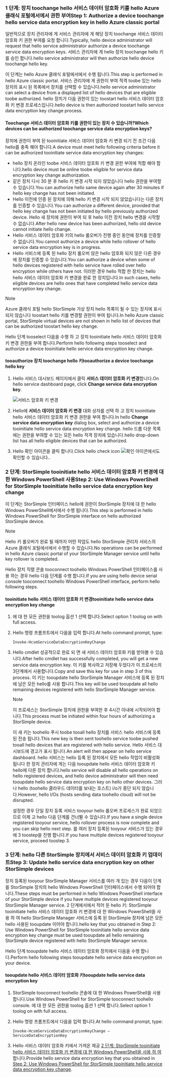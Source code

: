 <!--author=SharS last changed: 12/01/15-->

### <a name="step-1-authorize-a-device-toochange-hello-service-data-encryption-key-in-hello-azure-classic-portal"></a><span data-ttu-id="c2c4b-101">1 단계: 장치 toochange hello 서비스 데이터 암호화 키를 hello Azure 클래식 포털에서에서 권한 부여</span><span class="sxs-lookup"><span data-stu-id="c2c4b-101">Step 1: Authorize a device toochange hello service data encryption key in hello Azure classic portal</span></span>
<span data-ttu-id="c2c4b-102">일반적으로 장치 관리자에 게 서비스 관리자에 게 해당 장치 toochange 서비스 데이터 암호화 키 권한 부여를 요청 합니다.</span><span class="sxs-lookup"><span data-stu-id="c2c4b-102">Typically, hello device administrator will request that hello service administrator authorize a device toochange service data encryption keys.</span></span> <span data-ttu-id="c2c4b-103">서비스 관리자에 게 hello 장치 toochange hello 키를 승인 합니다.</span><span class="sxs-lookup"><span data-stu-id="c2c4b-103">hello service administrator will then authorize hello device toochange hello key.</span></span>

<span data-ttu-id="c2c4b-104">이 단계는 hello Azure 클래식 포털에서에서 수행 됩니다.</span><span class="sxs-lookup"><span data-stu-id="c2c4b-104">This step is performed in hello Azure classic portal.</span></span> <span data-ttu-id="c2c4b-105">서비스 관리자에 게 권한이 부여 적격 toobe 있는 hello 장치의 표시 된 목록에서 장치를 선택할 수 있습니다.</span><span class="sxs-lookup"><span data-stu-id="c2c4b-105">hello service administrator can select a device from a displayed list of hello devices that are eligible toobe authorized.</span></span> <span data-ttu-id="c2c4b-106">hello 장치가 다음 권한이 있는 toostart hello 서비스 데이터 암호화 키 변경 프로세스입니다.</span><span class="sxs-lookup"><span data-stu-id="c2c4b-106">hello device is then authorized toostart hello service data encryption key change process.</span></span>

#### <a name="which-devices-can-be-authorized-toochange-service-data-encryption-keys"></a><span data-ttu-id="c2c4b-107">Toochange 서비스 데이터 암호화 키를 권한이 있는 장치 수 있습니까?</span><span class="sxs-lookup"><span data-stu-id="c2c4b-107">Which devices can be authorized toochange service data encryption keys?</span></span>
<span data-ttu-id="c2c4b-108">장치에 권한이 부여 된 tooinitiate 서비스 데이터 암호화 키 변경 되기 전 조건 다음 hello를 충족 해야 합니다.</span><span class="sxs-lookup"><span data-stu-id="c2c4b-108">A device must meet hello following criteria before it can be authorized tooinitiate service data encryption key changes:</span></span>

* <span data-ttu-id="c2c4b-109">hello 장치 온라인 toobe 서비스 데이터 암호화 키 변경 권한 부여에 적합 해야 합니다.</span><span class="sxs-lookup"><span data-stu-id="c2c4b-109">hello device must be online toobe eligible for service data encryption key change authorization.</span></span>
* <span data-ttu-id="c2c4b-110">같은 장치 다시 30 분 후 hello 키 변경 시작 되지 않았습니다 hello 권한을 부여할 수 있습니다.</span><span class="sxs-lookup"><span data-stu-id="c2c4b-110">You can authorize hello same device again after 30 minutes if hello key change has not been initiated.</span></span>
* <span data-ttu-id="c2c4b-111">Hello 이전에 인증 된 장치에 의해 hello 키 변경 시작 되지 않았습니다는 다른 장치를 인증할 수 있습니다.</span><span class="sxs-lookup"><span data-stu-id="c2c4b-111">You can authorize a different device, provided that hello key change has not been initiated by hello previously authorized device.</span></span> <span data-ttu-id="c2c4b-112">Hello 새 장치에 권한이 부여 되 후 hello 이전 장치 hello 변경을 시작할 수 없습니다.</span><span class="sxs-lookup"><span data-stu-id="c2c4b-112">After hello new device has been authorized, hello old device cannot initiate hello change.</span></span>
* <span data-ttu-id="c2c4b-113">Hello 서비스 데이터 암호화 키의 hello 롤오버가 진행 중인 동안에 장치를 인증할 수 없습니다.</span><span class="sxs-lookup"><span data-stu-id="c2c4b-113">You cannot authorize a device while hello rollover of hello service data encryption key is in progress.</span></span>
* <span data-ttu-id="c2c4b-114">Hello 서비스에 등록 된 hello 장치 롤오버 않은 hello 암호화 되지 않은 다른 경우에 장치를 인증할 수 있습니다.</span><span class="sxs-lookup"><span data-stu-id="c2c4b-114">You can authorize a device when some of hello devices registered with hello service have rolled over hello encryption while others have not.</span></span> <span data-ttu-id="c2c4b-115">이러한 경우 hello 적합 한 장치는 hello hello 서비스 데이터 암호화 키 변경을 완료 한 장치입니다.</span><span class="sxs-lookup"><span data-stu-id="c2c4b-115">In such cases, hello eligible devices are hello ones that have completed hello service data encryption key change.</span></span>

> [!NOTE]
> <span data-ttu-id="c2c4b-116">Azure 클래식 포털 hello StorSimple 가상 장치 hello 목록이 될 수 있는 장치에 표시 되지 않습니다 toostart hello 키를 변경할 권한이 부여 됩니다.</span><span class="sxs-lookup"><span data-stu-id="c2c4b-116">In hello Azure classic portal, StorSimple virtual devices are not shown in hello list of devices that can be authorized toostart hello key change.</span></span>
> 
> 

<span data-ttu-id="c2c4b-117">Hello 단계 tooselect 다음을 수행 하 고 장치 tooinitiate hello 서비스 데이터 암호화 키 변경 권한을 부여 합니다.</span><span class="sxs-lookup"><span data-stu-id="c2c4b-117">Perform hello following steps tooselect and authorize a device tooinitiate hello service data encryption key change.</span></span>

#### <a name="tooauthorize-a-device-toochange-hello-key"></a><span data-ttu-id="c2c4b-118">tooauthorize 장치 toochange hello 키</span><span class="sxs-lookup"><span data-stu-id="c2c4b-118">tooauthorize a device toochange hello key</span></span>
1. <span data-ttu-id="c2c4b-119">Hello 서비스 대시보드 페이지에서 클릭 **서비스 데이터 암호화 키 변경**합니다.</span><span class="sxs-lookup"><span data-stu-id="c2c4b-119">On hello service dashboard page, click **Change service data encryption key**.</span></span>
   
    ![서비스 암호화 키 변경](./media/storsimple-change-data-encryption-key/HCS_ChangeServiceDataEncryptionKey-include.png)
2. <span data-ttu-id="c2c4b-121">Hello에 **서비스 데이터 암호화 키 변경** 대화 상자를 선택 하 고 장치 tooinitiate hello 서비스 데이터 암호화 키 변경 권한을 부여 합니다.</span><span class="sxs-lookup"><span data-stu-id="c2c4b-121">In hello **Change service data encryption key** dialog box, select and authorize a device tooinitiate hello service data encryption key change.</span></span> <span data-ttu-id="c2c4b-122">hello 드롭 다운 목록에는 권한을 부여할 수 있는 모든 hello 적격 장치에 있습니다.</span><span class="sxs-lookup"><span data-stu-id="c2c4b-122">hello drop-down list has all hello eligible devices that can be authorized.</span></span>
3. <span data-ttu-id="c2c4b-123">Hello 확인 아이콘을 클릭 합니다.</span><span class="sxs-lookup"><span data-stu-id="c2c4b-123">Click hello check icon</span></span> ![확인 아이콘](./media/storsimple-change-data-encryption-key/HCS_CheckIcon-include.png)<span data-ttu-id="c2c4b-125">에서도 확인할 수 있습니다.</span><span class="sxs-lookup"><span data-stu-id="c2c4b-125">.</span></span>

### <a name="step-2-use-windows-powershell-for-storsimple-tooinitiate-hello-service-data-encryption-key-change"></a><span data-ttu-id="c2c4b-126">2 단계: StorSimple tooinitiate hello 서비스 데이터 암호화 키 변경에 대 한 Windows PowerShell 사용</span><span class="sxs-lookup"><span data-stu-id="c2c4b-126">Step 2: Use Windows PowerShell for StorSimple tooinitiate hello service data encryption key change</span></span>
<span data-ttu-id="c2c4b-127">이 단계는 StorSimple 인터페이스 hello에 권한이 StorSimple 장치에 대 한 hello Windows PowerShell에서에서 수행 됩니다.</span><span class="sxs-lookup"><span data-stu-id="c2c4b-127">This step is performed in hello Windows PowerShell for StorSimple interface on hello authorized StorSimple device.</span></span>

> [!NOTE]
> <span data-ttu-id="c2c4b-128">Hello 키 롤오버가 완료 될 때까지 어떤 작업도 hello StorSimple 관리자 서비스의 Azure 클래식 포털에서에서 수행할 수 있습니다.</span><span class="sxs-lookup"><span data-stu-id="c2c4b-128">No operations can be performed in hello Azure classic portal of your StorSimple Manager service until hello key rollover is completed.</span></span>
> 
> 

<span data-ttu-id="c2c4b-129">Hello 장치 직렬 콘솔 tooconnect toohello Windows PowerShell 인터페이스를 사용 하는 경우 hello 다음 단계를 수행 합니다.</span><span class="sxs-lookup"><span data-stu-id="c2c4b-129">If you are using hello device serial console tooconnect toohello Windows PowerShell interface, perform hello following steps.</span></span>

#### <a name="tooinitiate-hello-service-data-encryption-key-change"></a><span data-ttu-id="c2c4b-130">tooinitiate hello 서비스 데이터 암호화 키 변경</span><span class="sxs-lookup"><span data-stu-id="c2c4b-130">tooinitiate hello service data encryption key change</span></span>
1. <span data-ttu-id="c2c4b-131">에 대 한 모든 권한을 toolog 옵션 1 선택 합니다.</span><span class="sxs-lookup"><span data-stu-id="c2c4b-131">Select option 1 toolog on with full access.</span></span>
2. <span data-ttu-id="c2c4b-132">Hello 명령 프롬프트에서 다음을 입력 합니다.</span><span class="sxs-lookup"><span data-stu-id="c2c4b-132">At hello command prompt, type:</span></span>
   
     `Invoke-HcsmServiceDataEncryptionKeyChange`
3. <span data-ttu-id="c2c4b-133">Hello cmdlet 성공적으로 완료 되 면 새 서비스 데이터 암호화 키를 받아볼 수 있습니다.</span><span class="sxs-lookup"><span data-stu-id="c2c4b-133">After hello cmdlet has successfully completed, you will get a new service data encryption key.</span></span> <span data-ttu-id="c2c4b-134">이 키를 복사하고 저장해 두었다가 이 프로세스의 3단계에서 사용합니다.</span><span class="sxs-lookup"><span data-stu-id="c2c4b-134">Copy and save this key for use in step 3 of this process.</span></span> <span data-ttu-id="c2c4b-135">이 키는 tooupdate hello StorSimple Manager 서비스에 등록 된 장치에 남은 모든 hello를 사용 합니다.</span><span class="sxs-lookup"><span data-stu-id="c2c4b-135">This key will be used tooupdate all hello remaining devices registered with hello StorSimple Manager service.</span></span>
   
   > [!NOTE]
   > <span data-ttu-id="c2c4b-136">이 프로세스는 StorSimple 장치에 권한을 부여한 후 4시간 이내에 시작되어야 합니다.</span><span class="sxs-lookup"><span data-stu-id="c2c4b-136">This process must be initiated within four hours of authorizing a StorSimple device.</span></span>
   > 
   > 
   
   <span data-ttu-id="c2c4b-137">이 새 키는 toohello 푸시 toobe tooall hello 장치를 서비스 hello 서비스에 등록 된 전송 됩니다.</span><span class="sxs-lookup"><span data-stu-id="c2c4b-137">This new key is then sent toohello service toobe pushed tooall hello devices that are registered with hello service.</span></span> <span data-ttu-id="c2c4b-138">Hello 서비스 대시보드에 경고가 표시 됩니다.</span><span class="sxs-lookup"><span data-stu-id="c2c4b-138">An alert will then appear on hello service dashboard.</span></span> <span data-ttu-id="c2c4b-139">hello 서비스는 hello 등록 된 장치에서 모든 hello 작업이 비활성화 됩니다 한 장치 관리자에 게는 다음 tooupdate hello 서비스 데이터 암호화 키 hello에 다른 장치 합니다.</span><span class="sxs-lookup"><span data-stu-id="c2c4b-139">hello service will disable all hello operations on hello registered devices, and hello device administrator will then need tooupdate hello service data encryption key on hello other devices.</span></span> <span data-ttu-id="c2c4b-140">그러나 hello (toohello 클라우드 데이터를 보내는 호스트) i/o가 중단 되지 않습니다.</span><span class="sxs-lookup"><span data-stu-id="c2c4b-140">However, hello I/Os (hosts sending data toohello cloud) will not be disrupted.</span></span>
   
   <span data-ttu-id="c2c4b-141">설정한 경우 단일 장치 등록 서비스 tooyour hello 롤오버 프로세스가 완료 되었으므로 이제 고 hello 다음 단계를 건너뛸 수 있습니다.</span><span class="sxs-lookup"><span data-stu-id="c2c4b-141">If you have a single device registered tooyour service, hello rollover process is now complete and you can skip hello next step.</span></span> <span data-ttu-id="c2c4b-142">를 여러 장치 등록된 tooyour 서비스가 있는 경우에 3 toostep을 진행 합니다.</span><span class="sxs-lookup"><span data-stu-id="c2c4b-142">If you have multiple devices registered tooyour service, proceed toostep 3.</span></span>

### <a name="step-3-update-hello-service-data-encryption-key-on-other-storsimple-devices"></a><span data-ttu-id="c2c4b-143">3 단계: hello 다른 StorSimple 장치에서 서비스 데이터 암호화 키 업데이트</span><span class="sxs-lookup"><span data-stu-id="c2c4b-143">Step 3: Update hello service data encryption key on other StorSimple devices</span></span>
<span data-ttu-id="c2c4b-144">장치 등록된 tooyour StorSimple Manager 서비스를 여러 개 있는 경우 다음이 단계를 StorSimple 장치의 hello Windows PowerShell 인터페이스에서 수행 되어야 합니다.</span><span class="sxs-lookup"><span data-stu-id="c2c4b-144">These steps must be performed in hello Windows PowerShell interface of your StorSimple device if you have multiple devices registered tooyour StorSimple Manager service.</span></span> <span data-ttu-id="c2c4b-145">2 단계에서에서 적어 둔 hello 키: StorSimple tooinitiate hello 서비스 데이터 암호화 키 변경에 대 한 Windows PowerShell을 사용 하 여 hello StorSimple Manager 서비스에 등록 된 StorSimple 장치에 남은 모든 hello 사용된 tooupdate 이어야 합니다.</span><span class="sxs-lookup"><span data-stu-id="c2c4b-145">hello key that you obtained in Step 2: Use Windows PowerShell for StorSimple tooinitiate hello service data encryption key change must be used tooupdate all hello remaining StorSimple device registered with hello StorSimple Manager service.</span></span>

<span data-ttu-id="c2c4b-146">Hello 단계 tooupdate hello 서비스 데이터 암호화 장치에서 다음을 수행 합니다.</span><span class="sxs-lookup"><span data-stu-id="c2c4b-146">Perform hello following steps tooupdate hello service data encryption on your device.</span></span>

#### <a name="tooupdate-hello-service-data-encryption-key"></a><span data-ttu-id="c2c4b-147">tooupdate hello 서비스 데이터 암호화 키</span><span class="sxs-lookup"><span data-stu-id="c2c4b-147">tooupdate hello service data encryption key</span></span>
1. <span data-ttu-id="c2c4b-148">StorSimple tooconnect toohello 콘솔에 대 한 Windows PowerShell을 사용 합니다.</span><span class="sxs-lookup"><span data-stu-id="c2c4b-148">Use Windows PowerShell for StorSimple tooconnect toohello console.</span></span> <span data-ttu-id="c2c4b-149">에 대 한 모든 권한을 toolog 옵션 1 선택 합니다.</span><span class="sxs-lookup"><span data-stu-id="c2c4b-149">Select option 1 toolog on with full access.</span></span>
2. <span data-ttu-id="c2c4b-150">Hello 명령 프롬프트에서 다음을 입력 합니다.</span><span class="sxs-lookup"><span data-stu-id="c2c4b-150">At hello command prompt, type:</span></span>
   
    `Invoke-HcsmServiceDataEncryptionKeyChange – ServiceDataEncryptionKey`
3. <span data-ttu-id="c2c4b-151">Hello 서비스 데이터 암호화 키에서 가져온 제공 [2 단계: StorSimple tooinitiate hello 서비스 데이터 암호화 키 변경에 대 한 Windows PowerShell을 사용 하 여](#to-initiate-the-service-data-encryption-key-change)합니다.</span><span class="sxs-lookup"><span data-stu-id="c2c4b-151">Provide hello service data encryption key that you obtained in [Step 2: Use Windows PowerShell for StorSimple tooinitiate hello service data encryption key change](#to-initiate-the-service-data-encryption-key-change).</span></span>

